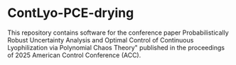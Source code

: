 # ContLyo-PCE-drying
This repository contains software for the conference paper Probabilistically Robust Uncertainty Analysis and Optimal Control of Continuous Lyophilization via Polynomial Chaos Theory" published in the proceedings of 2025 American Control Conference (ACC).
